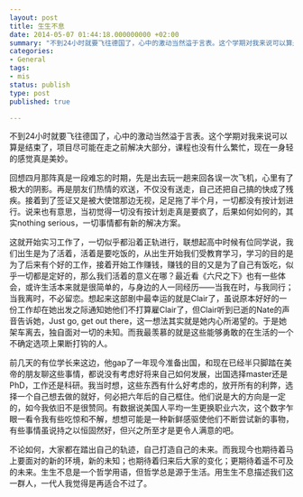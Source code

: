 ```yaml
---
layout: post
title: 生生不息
date: 2014-05-07 01:44:18.000000000 +02:00
summary: "不到24小时就要飞往德国了，心中的激动当然溢于言表。这个学期对我来说可以算是结束了，项目尽可能在走之前解决大部分，课程也没有什么繁忙，现在一身轻的感觉真是美妙。"
categories:
- General
tags:
- mis
status: publish
type: post
published: true

---
```


不到24小时就要飞往德国了，心中的激动当然溢于言表。这个学期对我来说可以算是结束了，项目尽可能在走之前解决大部分，课程也没有什么繁忙，现在一身轻的感觉真是美妙。

回想四月那阵真是一段难忘的时期，先是出去玩一趟来回各误一次飞机，心里有了极大的阴影。再是朋友们热情的欢送，不仅没有送走，自己还把自己搞的快成了残疾。接着到了签证又是被大使馆那边无视，足足拖了半个月，一切都没有按计划进行。说来也有意思，当初觉得一切没有按计划走真是要疯了，后果如何如何的，其实nothing serious，一切事情都有新的解决方案。

这就开始实习工作了，一切似乎都沿着正轨进行，联想起高中时候有位同学说，我们出生是为了活着，活着是要吃饭的，从出生开始我们受教育学习，学习的目的是为了后来有个好的工作，接着开始工作赚钱，赚钱的目的又是为了自己有饭吃，似乎一切都是定好的，那么我们活着的意义在哪？最近看《六尺之下》也有一些体会，或许生活本来就是很简单的，与身边的人一同经历——当我在时，与我同行；当我离时，不必留恋。想起来这部剧中最幸运的就是Clair了，虽说原本好好的一份工作却在她出发之际通知她他们不打算雇Clair了，但Clair听到已逝的Nate的声音告诉她，Just go, get out there，这一想法其实就是她内心所渴望的。于是她架车离去，独自面对一切的未知。而我最羡慕的就是这些能够勇敢的在生活的一个不确定选项上果断打钩的人。

前几天的有位学长来这边，他gap了一年现今准备出国，和现在已经半只脚踏在美帝的朋友聊这些事情，都说没有考虑好将来自己如何发展，出国选择master还是PhD，工作还是科研。我当时想，这些东西有什么好考虑的，放开所有的利弊，选择一个自己想去做的就好，何必把六年后的自己框住。他们说是大的方向是一定的，如今我依旧不是很赞同。有数据说美国人平均一生更换职业六次，这个数字乍眼一看令我有些吃惊和不解，想想可能是一种新鲜感驱使他们不断尝试新的事物，有些事情虽说持之以恒固然好，但兴之所至才是更令人满意的吧。

不论如何，大家都在踏出自己的轨迹，自己打造自己的未来。而我现今也期待着马上要面对的新的环境，新的未知；也期待着归来后大家的变化；更期待着遥不可及的未来。生生不息是一个哲学用语，但哲学总是源于生活。用生生不息描述我们这一群人，一代人我觉得是再适合不过了。